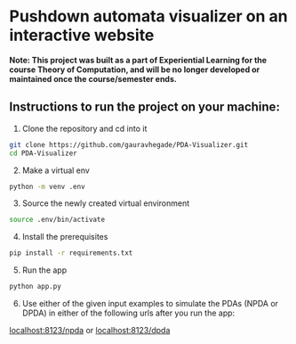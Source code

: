 # Pushdown automata visualizer on an interactive website

<b>
Note: This project was built as a part of Experiential Learning for the course Theory of Computation, and will be no longer developed or maintained once the course/semester ends.
</b>

## Instructions to run the project on your machine:

1. Clone the repository and cd into it

```bash
git clone https://github.com/gauravhegade/PDA-Visualizer.git
cd PDA-Visualizer
```

2. Make a virtual env

```bash
python -m venv .env
```

3. Source the newly created virtual environment

```bash
source .env/bin/activate
```

4. Install the prerequisites

```bash
pip install -r requirements.txt
```

5. Run the app

```bash
python app.py
```

6. Use either of the given input examples to simulate the PDAs (NPDA or DPDA) in either of the following urls after you run the app:

[localhost:8123/npda](http://localhost:8123/npda) or [localhost:8123/dpda](http://localhost:8123/npda)
